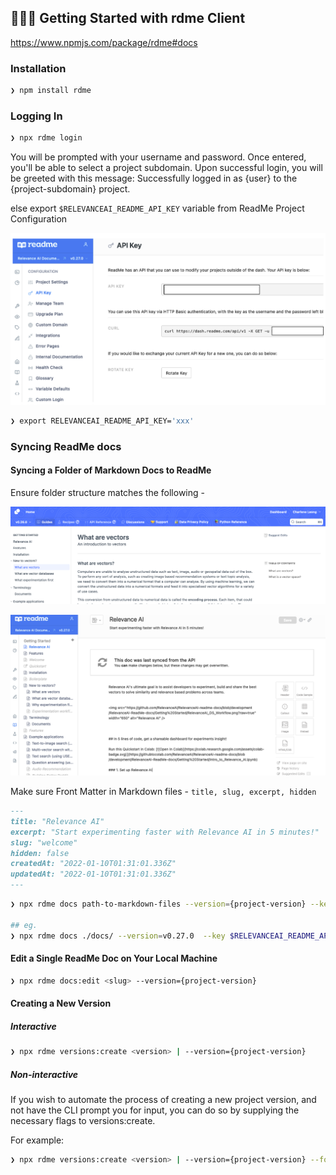 
## 👩🏻‍💻 Getting Started with rdme Client

https://www.npmjs.com/package/rdme#docs


### Installation

```zsh
❯ npm install rdme
```

### Logging In

```zsh
❯ npx rdme login 
```

You will be prompted with your username and password. Once entered, you'll be able to select a project subdomain. Upon successful login, you will be greeted with this message: Successfully logged in as {user} to the {project-subdomain} project.

else export `$RELEVANCEAI_README_API_KEY` variable from ReadMe Project Configuration


![](./assets/readme_api_key.png)


```zsh
❯ export RELEVANCEAI_README_API_KEY='xxx'
```



### Syncing ReadMe docs

#### Syncing a Folder of Markdown Docs to ReadMe

Ensure folder structure matches the following - 

![](./assets/readme_folder_structure.png)

![](./assets/readme_docsync.png)



Make sure Front Matter in Markdown files - `title, slug, excerpt, hidden`

```markdown
---
title: "Relevance AI"
excerpt: "Start experimenting faster with Relevance AI in 5 minutes!"
slug: "welcome"
hidden: false
createdAt: "2022-01-10T01:31:01.336Z"
updatedAt: "2022-01-10T01:31:01.336Z"
---

```

```zsh
❯ npx rdme docs path-to-markdown-files --version={project-version} --key $RELEVANCEAI_README_API_KEY 

## eg.
❯ npx rdme docs ./docs/ --version=v0.27.0  --key $RELEVANCEAI_README_API_KEY
```

#### Edit a Single ReadMe Doc on Your Local Machine

```zsh
❯ npx rdme docs:edit <slug> --version={project-version}
```


#### Creating a New Version
##### Interactive

```zsh
❯ npx rdme versions:create <version> | --version={project-version}
```
##### Non-interactive

If you wish to automate the process of creating a new project version, and not have the CLI prompt you for input, you can do so by supplying the necessary flags to versions:create.

For example:

```zsh
❯ npx rdme versions:create <version> | --version={project-version} --fork={version-fork} --main={boolean} --beta={boolean} --isPublic={boolean}
```
